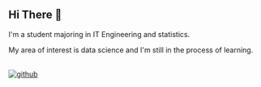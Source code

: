 
## Hi There 👋  

I'm a student majoring in IT Engineering and statistics.

My area of interest is data science and I'm still in the process of learning.


<br/>


<a href="https://github.com/ddubii" target="_blank">
<img src=https://img.shields.io/badge/github-%2324292e.svg?&style=for-the-badge&logo=github&logoColor=white alt=github style="margin-bottom: 5px;" />
</a>
